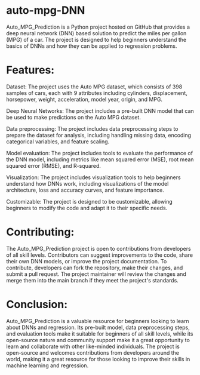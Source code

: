 # auto-mpg-DNN
Auto_MPG_Prediction is a Python project hosted on GitHub that provides a deep neural network (DNN) based solution to predict the miles per gallon (MPG) of a car. The project is designed to help beginners understand the basics of DNNs and how they can be applied to regression problems.

# Features:

Dataset: The project uses the Auto MPG dataset, which consists of 398 samples of cars, each with 9 attributes including cylinders, displacement, horsepower, weight, acceleration, model year, origin, and MPG.

Deep Neural Networks: The project includes a pre-built DNN model that can be used to make predictions on the Auto MPG dataset.

Data preprocessing: The project includes data preprocessing steps to prepare the dataset for analysis, including handling missing data, encoding categorical variables, and feature scaling.

Model evaluation: The project includes tools to evaluate the performance of the DNN model, including metrics like mean squared error (MSE), root mean squared error (RMSE), and R-squared.

Visualization: The project includes visualization tools to help beginners understand how DNNs work, including visualizations of the model architecture, loss and accuracy curves, and feature importance.

Customizable: The project is designed to be customizable, allowing beginners to modify the code and adapt it to their specific needs.

# Contributing:

The Auto_MPG_Prediction project is open to contributions from developers of all skill levels. Contributors can suggest improvements to the code, share their own DNN models, or improve the project documentation. To contribute, developers can fork the repository, make their changes, and submit a pull request. The project maintainer will review the changes and merge them into the main branch if they meet the project's standards.

# Conclusion:

Auto_MPG_Prediction is a valuable resource for beginners looking to learn about DNNs and regression. Its pre-built model, data preprocessing steps, and evaluation tools make it suitable for beginners of all skill levels, while its open-source nature and community support make it a great opportunity to learn and collaborate with other like-minded individuals. The project is open-source and welcomes contributions from developers around the world, making it a great resource for those looking to improve their skills in machine learning and regression.

